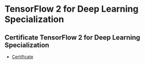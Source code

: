 # TensorFlow 2 for Deep Learning Specialization
## Certificate TensorFlow 2 for Deep Learning Specialization
* [Certificate]()
